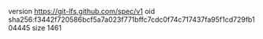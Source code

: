 version https://git-lfs.github.com/spec/v1
oid sha256:f3442f720586bcf5a7a023f771bffc7cdc0f74c717437fa95f1cd729fb104445
size 1461
